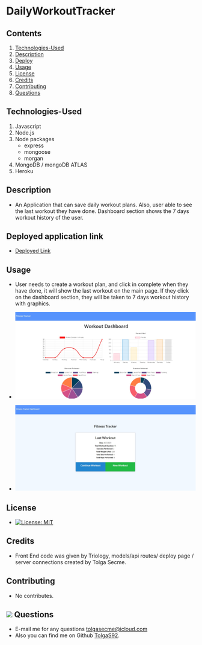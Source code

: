 # DailyWorkoutTracker

## Contents

1. [Technologies-Used](#Technologies-Used)
2. [Description](#Description)
3. [Deploy](#Link)
4. [Usage](#Usage)
5. [License](#License)
6. [Credits](#Credits)
7. [Contributing](#Contributing)
8. [Questions](#Questions)

## Technologies-Used

1. Javascript
2. Node.js
3. Node packages
   - express
   - mongoose
   - morgan
4. MongoDB / mongoDB ATLAS
5. Heroku

## Description

- An Application that can save daily workout plans. Also, user able to see the last workout they have done. Dashboard section shows the 7 days workout history of the user.

## Deployed application link

- [Deployed Link](https://fitness-tracker-with-mongodb.herokuapp.com/)

## Usage

- User needs to create a workout plan, and click in complete when they have done, it will show the last workout on the main page. If they click on the dashboard section, they will be taken to 7 days workout history with graphics.

- ![Dashboard](public/assets/images/dashboard.jpg)
- ![Home Page](public/assets/images/homepage.jpg)

## License

- [![License: MIT](https://img.shields.io/badge/License-MIT-yellow.svg)](https://opensource.org/licenses/MIT)

## Credits

- Front End code was given by Triology, models/api routes/ deploy page / server connections created by Tolga Secme.

## Contributing

- No contributes.

## <img src="https://icons.iconarchive.com/icons/social-media-icons/social-buntings/48/Aim-icon.png"> Questions

- E-mail me for any questions [tolgasecme@icloud.com](mailto:tolgasecme@icloud.com)
- Also you can find me on Github [TolgaS92](https://github.com/TolgaS92).
